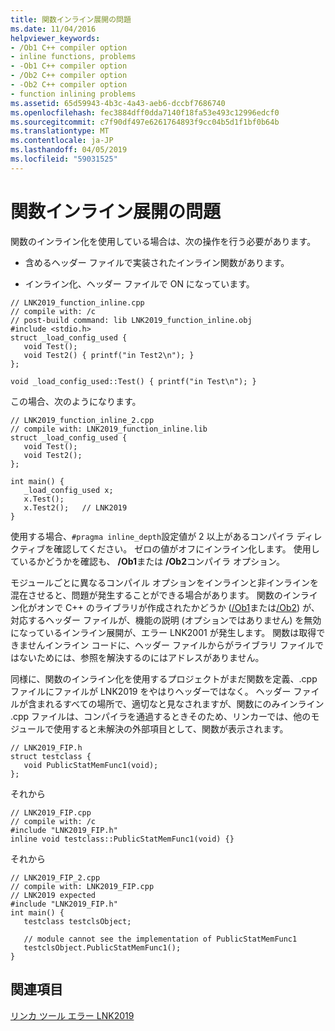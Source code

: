 ```yaml
---
title: 関数インライン展開の問題
ms.date: 11/04/2016
helpviewer_keywords:
- /Ob1 C++ compiler option
- inline functions, problems
- -Ob1 C++ compiler option
- /Ob2 C++ compiler option
- -Ob2 C++ compiler option
- function inlining problems
ms.assetid: 65d59943-4b3c-4a43-aeb6-dccbf7686740
ms.openlocfilehash: fec3884dff0dda7140f18fa53e493c12996edcf0
ms.sourcegitcommit: c7f90df497e6261764893f9cc04b5d1f1bf0b64b
ms.translationtype: MT
ms.contentlocale: ja-JP
ms.lasthandoff: 04/05/2019
ms.locfileid: "59031525"
---
```

# <a name="function-inlining-problems"></a>関数インライン展開の問題

関数のインライン化を使用している場合は、次の操作を行う必要があります。

- 含めるヘッダー ファイルで実装されたインライン関数があります。

- インライン化、ヘッダー ファイルで ON になっています。

```
// LNK2019_function_inline.cpp
// compile with: /c
// post-build command: lib LNK2019_function_inline.obj
#include <stdio.h>
struct _load_config_used {
   void Test();
   void Test2() { printf("in Test2\n"); }
};

void _load_config_used::Test() { printf("in Test\n"); }
```

この場合、次のようになります。

```
// LNK2019_function_inline_2.cpp
// compile with: LNK2019_function_inline.lib
struct _load_config_used {
   void Test();
   void Test2();
};

int main() {
   _load_config_used x;
   x.Test();
   x.Test2();   // LNK2019
}
```

使用する場合、`#pragma inline_depth`設定値が 2 以上があるコンパイラ ディレクティブを確認してください。 ゼロの値がオフにインライン化します。 使用しているかどうかを確認も、 **/Ob1**または **/Ob2**コンパイラ オプション。

モジュールごとに異なるコンパイル オプションをインラインと非インラインを混在させると、問題が発生することができる場合があります。 関数のインライン化がオンで C++ のライブラリが作成されたかどうか ([/Ob1](../../build/reference/ob-inline-function-expansion.md)または[/Ob2](../../build/reference/ob-inline-function-expansion.md)) が、対応するヘッダー ファイルが、機能の説明 (オプションではありません) を無効になっているインライン展開が、エラー LNK2001 が発生します。 関数は取得できませんインライン コードに、ヘッダー ファイルからがライブラリ ファイルではないためには、参照を解決するのにはアドレスがありません。

同様に、関数のインライン化を使用するプロジェクトがまだ関数を定義、.cpp ファイルにファイルが LNK2019 をやはりヘッダーではなく。 ヘッダー ファイルが含まれるすべての場所で、適切なと見なされますが、関数にのみインライン .cpp ファイルは、コンパイラを通過するときそのため、リンカーでは、他のモジュールで使用すると未解決の外部項目として、関数が表示されます。

```
// LNK2019_FIP.h
struct testclass {
   void PublicStatMemFunc1(void);
};
```

それから

```
// LNK2019_FIP.cpp
// compile with: /c
#include "LNK2019_FIP.h"
inline void testclass::PublicStatMemFunc1(void) {}
```

それから

```
// LNK2019_FIP_2.cpp
// compile with: LNK2019_FIP.cpp
// LNK2019 expected
#include "LNK2019_FIP.h"
int main() {
   testclass testclsObject;

   // module cannot see the implementation of PublicStatMemFunc1
   testclsObject.PublicStatMemFunc1();
}
```

## <a name="see-also"></a>関連項目

[リンカ ツール エラー LNK2019](../../error-messages/tool-errors/linker-tools-error-lnk2019.md)
